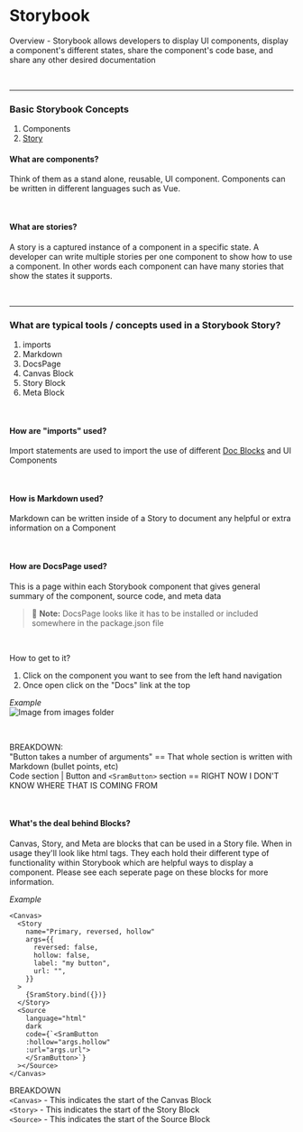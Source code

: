 # Storybook

Overview - Storybook allows developers to display UI components, display a component's different states, share the component's code
base, and share any other desired documentation

<br>

---

### Basic Storybook Concepts

1. Components
1. [Story](/storybook/storybook-story/)

#### What are components?

Think of them as a stand alone, reusable, UI component. Components can be written in different languages such as Vue.

<br>

#### What are stories?

A story is a captured instance of a component in a specific state. A developer can write multiple stories per one component to show how to use a component. In other words each component can have many stories that show the states it supports.

<br>

---

### What are typical tools / concepts used in a Storybook Story?

1. imports
1. Markdown
1. DocsPage
1. Canvas Block
1. Story Block
1. Meta Block

<br>

#### How are "imports" used?

Import statements are used to import the use of different [Doc Blocks](/storybook/doc-blocks/) and UI Components

<br>

#### How is Markdown used?

Markdown can be written inside of a Story to document any helpful or extra information on a Component

<br>

#### How are DocsPage used?

This is a page within each Storybook component that gives general summary of the component, source code, and meta data

> :memo: **Note:** DocsPage looks like it has to be installed or included somewhere in the package.json file

<br>

How to get to it?

1. Click on the component you want to see from the left hand navigation
1. Once open click on the "Docs" link at the top

_Example_  
![Image from images folder](/storybook/storybook-basics/storybook-basics-01.png)

<br>

BREAKDOWN:  
"Button takes a number of arguments" == That whole section is written with Markdown (bullet points, etc)  
Code section | Button and `<SramButton>` section == RIGHT NOW I DON'T KNOW WHERE THAT IS COMING FROM

<br>

#### What's the deal behind Blocks?

Canvas, Story, and Meta are blocks that can be used in a Story file. When in usage they'll look like html tags. They each hold their different type of functionality within Storybook which are helpful ways to display a component. Please see each seperate page on these blocks for more information.

_Example_

```mdx
<Canvas>
  <Story
    name="Primary, reversed, hollow"
    args={{
      reversed: false,
      hollow: false,
      label: "my button",
      url: "",
    }}
  >
    {SramStory.bind({})}
  </Story>
  <Source
    language="html"
    dark
    code={`<SramButton 
    :hollow="args.hollow"  
    :url="args.url">
    </SramButton>`}
  ></Source>
</Canvas>
```

BREAKDOWN  
`<Canvas>` - This indicates the start of the Canvas Block  
`<Story>` - This indicates the start of the Story Block  
`<Source>` - This indicates the start of the Source Block
